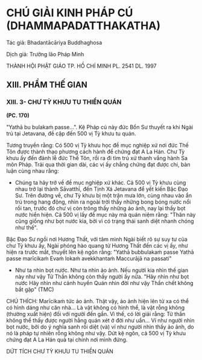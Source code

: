 # CHÚ GIẢI KINH PHÁP CÚ (DHAMMAPADATTHAKATHA)

Tác giả: Bhadantācāriya Buddhaghosa

Dịch giả: Trưởng lão Pháp Minh

THÀNH HỘI PHẬT GIÁO TP. HỒ CHÍ MINH
PL. 2541 DL. 1997

## XIII. PHẨM THẾ GIAN

### XIII. 3- CHƯ TỲ KHƯU TU THIỀN QUÁN

**(PC. 170)**

"Yathā bu bulakaṁ passe...". Kệ Pháp cú này đức Bổn Sư thuyết ra khi Ngài trú tại Jetavana, đề cập đến 500 vị Tỳ khưu tu quán.

Tương truyền rằng: Có 500 vị Tỳ khưu học đề mục nghiệp xứ nơi đức Thế Tôn được thành thạo phương cách hành để chứng đạt A La Hán. Chư Tỳ khưu ấy đến đảnh lễ đức Thế Tôn, rồi ra đi tìm trú xứ thanh vắng hành Sa môn Pháp. Trải qua thời gian dài, các vị ấy chẳng chứng đạt được chi, bàn luận cùng nhau rằng:

- Chúng ta hãy trở về đề mục nghiệp xứ khác.
  Cả 500 vị Tỳ khưu cùng nhau trở lại thành Sāvatthī, đến Tịnh Xá Jetavana để yết kiến Bậc Đạo
  Sư. Trên đường về, chư Tỳ khưu bị một trận mưa lớn, cùng nhau vào ẩn trú trong hang động, nhìn ra ngoài trời thấy những bong bóng nước nổi rồi tan, trước đó chư vị còn trông thấy những ảo ảnh, nay lại thấy bọt nước hiển hiện. Cả 500 vị lấy đề mục này mà quán niệm rằng: "Thân này cũng giống như bọt nước kia, bởi vì có trạng thái sanh diệt nhanh chóng như thế".

Bậc Đạo Sư ngồi nơi Hương Thất, với tâm mình Ngài biết rõ sự suy tư của chư Tỳ khưu ấy, Ngài phóng hào quang từ Hương Thất đến các vị ấy, như hiện ra trước mắt, thuyết lên kệ ngôn rằng: "Yathā bubbulakaṁ passe
Yathā passe marīcikaṁ
Evaṁ lokaṁ avekkhantaṁ
Maccurājā na passati"

- Như ta nhìn bọt nước. Như ta nhìn ảo ảnh. Nếu người kia nhìn thế gian này như vậy Tử Thần không còn thấy người ấy nữa. "Hãy nhìn như bọt nước
  Hãy nhìn như cảnh huyền
  Quán nhìn đời như vậy
  Thần chết không bắt gặp" (TMC)

CHÚ THÍCH:
Marīcikaṁ tức ảo ảnh. Thật vậy, ảo ảnh hiện lên từ xa có thể có hình dáng như căn nhà... Là vật không có hình thể, là vật rỗng không (thường xuất hiện) đối với người đến gần. Vì thế, có lời giải rằng: Tử thần không thể thấy được người hằng quán xét ở đời như uẩn... Ví như người nhìn bọt nước, bởi do ý nghĩa sanh rồi diệt (và) ví như người nhìn thấy ảo ảnh, do nó là pháp tự nhiên rỗng không như vậy. Dứt kệ ngôn, cả 500 vị Tỳ khưu chứng đạt A La Hán quả tại chính nơi mình đứng.

DỨT TÍCH CHƯ TỲ KHƯU TU THIỀN QUÁN
